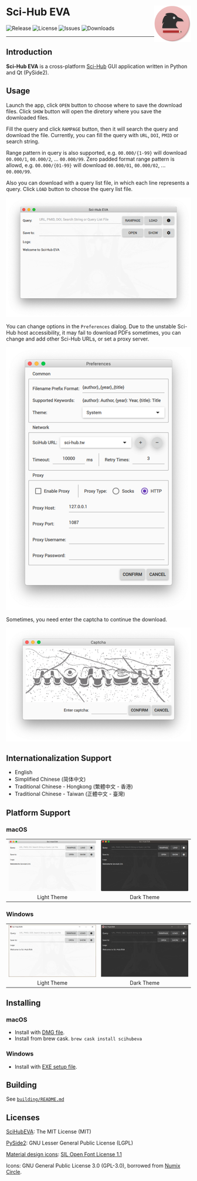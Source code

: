 # Sci-Hub EVA <img src="images/SciHubEVA-icon.png" align="right" alt="logo" width="100" height = "100" style = "border: none; float: right;">
![Release](https://img.shields.io/github/release/leovan/SciHubEVA.svg)
![License](https://img.shields.io/github/license/leovan/SciHubEVA.svg)
![Issues](https://img.shields.io/github/issues/leovan/SciHubEVA.svg)
![Downloads](https://img.shields.io/github/downloads/leovan/SciHubEVA/total.svg)

---

## Introduction

**Sci-Hub EVA** is a cross-platform [Sci-Hub](https://en.wikipedia.org/wiki/Sci-Hub) GUI application written in Python and Qt (PySide2).

## Usage

Launch the app, click `OPEN` button to choose where to save the download files. Click `SHOW` button will open the diretory where you save the downloaded files.

Fill the query and click `RAMPAGE` button, then it will search the query and download the file. Currently, you can fill the query with `URL`, `DOI`, `PMID` or search string.

Range pattern in query is also supported, e.g. `00.000/{1-99}` will download `00.000/1`, `00.000/2`, ... `00.000/99`. Zero padded format range pattern is allowd, e.g. `00.000/{01-99}` will download `00.000/01`, `00.000/02`, ... `00.000/99`.

Also you can download with a query list file, in which each line represents a query. Click `LOAD` button to choose the query list file.

![Application_MACOS_EN](docs/scihub-eva-application-macos-en.png)

You can change options in the `Preferences` dialog. Due to the unstable Sci-Hub host accessibility, it may fail to download PDFs sometimes, you can change and add other Sci-Hub URLs, or set a proxy server.

![Preferences_MACOS_EN](docs/scihub-eva-preferences-macos-en.png)

Sometimes, you need enter the captcha to continue the download.

![Captcha_MACOS_EN](docs/scihub-eva-captcha-macos-en.png)

## Internationalization Support

- English
- Simplified Chinese (简体中文)
- Traditional Chinese - Hongkong (繁體中文 - 香港)
- Traditional Chinese - Taiwan (正體中文 - 臺灣)

## Platform Support

### macOS

<table border="0">
  <tr align="center">
    <td><img src="docs/scihub-eva-application-macos-en-light-theme.png" /></td>
    <td><img src="docs/scihub-eva-application-macos-en-dark-theme.png" /></td>
  </tr>
  <tr align="center">
    <td>Light Theme</td>
    <td>Dark Theme</td>
  </tr>
  </tr>
</table>

### Windows

<table border="0">
  <tr align="center">
    <td><img src="docs/scihub-eva-application-windows-en-light-theme.png" /></td>
    <td><img src="docs/scihub-eva-application-windows-en-dark-theme.png" /></td>
  </tr>
  <tr align="center">
    <td>Light Theme</td>
    <td>Dark Theme</td>
  </tr>
</table>

## Installing

### macOS

- Install with [DMG file](https://github.com/leovan/SciHubEVA/releases).
- Install from brew cask. `brew cask install scihubeva`

### Windows

- Install with [EXE setup file](https://github.com/leovan/SciHubEVA/releases).

## Building

See [`building/README.md`](building/README.md)

## Licenses

[SciHubEVA](https://github.com/leovan/SciHubEVA): The MIT License (MIT)

[PySide2](https://doc.qt.io/qtforpython): GNU Lesser General Public License (LGPL)

[Material design icons](https://github.com/templarian/MaterialDesign/): [SIL Open Font License 1.1](http://scripts.sil.org/cms/scripts/page.php?item_id=OFL_web)

Icons: GNU General Public License 3.0 (GPL-3.0), borrowed from [Numix Circle](https://github.com/numixproject/numix-icon-theme-circle).

